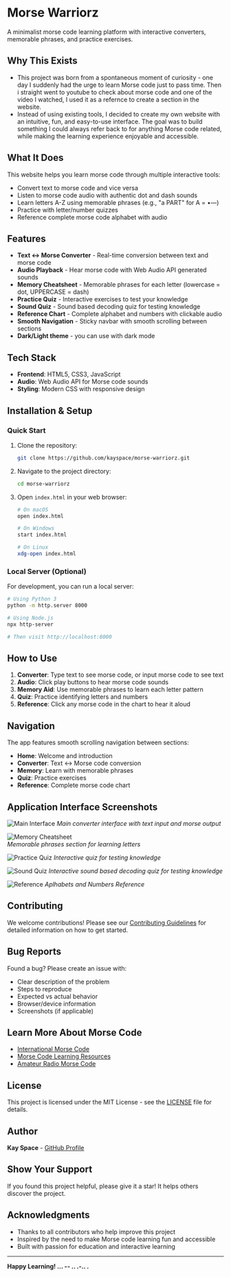 # Morse Warriorz

A minimalist morse code learning platform with interactive converters, memorable phrases, and practice exercises.

## Why This Exists

- This project was born from a spontaneous moment of curiosity - one day I suddenly had the urge to learn Morse code just to pass time. Then i straight went to youtube to check about morse code and one of the video I watched, I used it as a refernce to create a section in the website. 
- Instead of using existing tools, I decided to create my own website with an intuitive, fun, and easy-to-use interface. The goal was to build something I could always refer back to for anything Morse code related, while making the learning experience enjoyable and accessible.

## What It Does

This website helps you learn morse code through multiple interactive tools:
- Convert text to morse code and vice versa
- Listen to morse code audio with authentic dot and dash sounds
- Learn letters A-Z using memorable phrases (e.g., "a PART" for A = •—)
- Practice with letter/number quizzes
- Reference complete morse code alphabet with audio

## Features

- **Text ↔ Morse Converter** - Real-time conversion between text and morse code
- **Audio Playback** - Hear morse code with Web Audio API generated sounds
- **Memory Cheatsheet** - Memorable phrases for each letter (lowercase = dot, UPPERCASE = dash)
- **Practice Quiz** - Interactive exercises to test your knowledge
- **Sound Quiz** - Sound based decoding quiz for testing knowledge
- **Reference Chart** - Complete alphabet and numbers with clickable audio
- **Smooth Navigation** - Sticky navbar with smooth scrolling between sections
- **Dark/Light theme** - you can use with dark mode

## Tech Stack

- **Frontend**: HTML5, CSS3, JavaScript
- **Audio**: Web Audio API for Morse code sounds
- **Styling**: Modern CSS with responsive design

## Installation & Setup

### Quick Start
1. Clone the repository:
   ```bash
   git clone https://github.com/kayspace/morse-warriorz.git
   ```

2. Navigate to the project directory:
   ```bash
   cd morse-warriorz
   ```

3. Open `index.html` in your web browser:
   ```bash
   # On macOS
   open index.html
   
   # On Windows
   start index.html
   
   # On Linux
   xdg-open index.html
   ```

### Local Server (Optional)
For development, you can run a local server:

```bash
# Using Python 3
python -m http.server 8000

# Using Node.js
npx http-server

# Then visit http://localhost:8000
```

## How to Use

1. **Converter**: Type text to see morse code, or input morse code to see text
2. **Audio**: Click play buttons to hear morse code sounds
3. **Memory Aid**: Use memorable phrases to learn each letter pattern
4. **Quiz**: Practice identifying letters and numbers
5. **Reference**: Click any morse code in the chart to hear it aloud

## Navigation

The app features smooth scrolling navigation between sections:
- **Home**: Welcome and introduction
- **Converter**: Text ↔ Morse code conversion
- **Memory**: Learn with memorable phrases
- **Quiz**: Practice exercises
- **Reference**: Complete morse code chart

## Application Interface Screenshots

<!-- Add screenshots here - see instructions below -->
![Main Interface](assets/main-interface.png)
*Main converter interface with text input and morse output*

![Memory Cheatsheet](assets/memory-section.png)  
*Memorable phrases section for learning letters*

![Practice Quiz](assets/quiz-section.png)
*Interactive quiz for testing knowledge*

![Sound Quiz](assets/sound-quiz-section.png)
*Interactive sound based decoding quiz for testing knowledge*

![Reference](assets/reference-section.png)
*Aplhabets and Numbers Reference*

## Contributing

We welcome contributions! Please see our [Contributing Guidelines](CONTRIBUTING.md) for detailed information on how to get started.

## Bug Reports

Found a bug? Please create an issue with:
- Clear description of the problem
- Steps to reproduce
- Expected vs actual behavior
- Browser/device information
- Screenshots (if applicable)

## Learn More About Morse Code

- [International Morse Code](https://en.wikipedia.org/wiki/Morse_code)
- [Morse Code Learning Resources](https://morsecode.world/international/morse2.html)
- [Amateur Radio Morse Code](https://www.arrl.org/learning-morse-code)

## License

This project is licensed under the MIT License - see the [LICENSE](LICENSE) file for details.

## Author

**Kay Space** - [GitHub Profile](https://github.com/kayspace)

## Show Your Support

If you found this project helpful, please give it a star! It helps others discover the project.

## Acknowledgments

- Thanks to all contributors who help improve this project
- Inspired by the need to make Morse code learning fun and accessible
- Built with passion for education and interactive learning

---

**Happy Learning!  ... -- .. .-.. .**